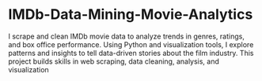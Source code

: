 # IMDb-Data-Mining-Movie-Analytics
I scrape and clean IMDb movie data to analyze trends in genres, ratings, and box office performance. Using Python and visualization tools, I explore patterns and insights to tell data-driven stories about the film industry. This project builds skills in web scraping, data cleaning, analysis, and visualization
